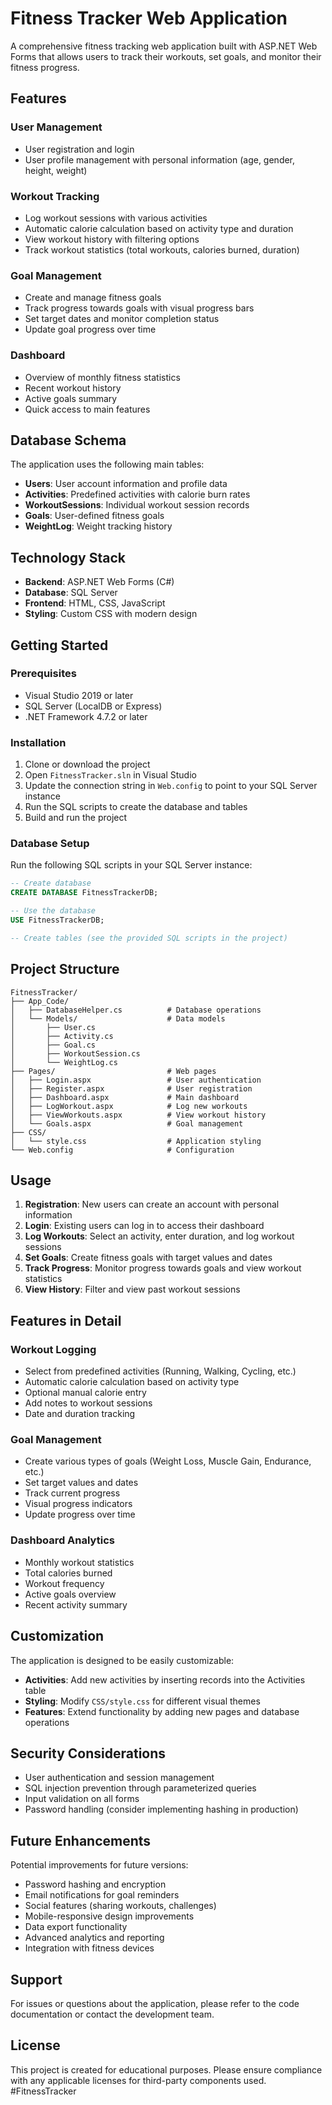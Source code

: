# Fitness Tracker Web Application

A comprehensive fitness tracking web application built with ASP.NET Web Forms that allows users to track their workouts, set goals, and monitor their fitness progress.

## Features

### User Management
- User registration and login
- User profile management with personal information (age, gender, height, weight)

### Workout Tracking
- Log workout sessions with various activities
- Automatic calorie calculation based on activity type and duration
- View workout history with filtering options
- Track workout statistics (total workouts, calories burned, duration)

### Goal Management
- Create and manage fitness goals
- Track progress towards goals with visual progress bars
- Set target dates and monitor completion status
- Update goal progress over time

### Dashboard
- Overview of monthly fitness statistics
- Recent workout history
- Active goals summary
- Quick access to main features

## Database Schema

The application uses the following main tables:

- **Users**: User account information and profile data
- **Activities**: Predefined activities with calorie burn rates
- **WorkoutSessions**: Individual workout session records
- **Goals**: User-defined fitness goals
- **WeightLog**: Weight tracking history

## Technology Stack

- **Backend**: ASP.NET Web Forms (C#)
- **Database**: SQL Server
- **Frontend**: HTML, CSS, JavaScript
- **Styling**: Custom CSS with modern design

## Getting Started

### Prerequisites
- Visual Studio 2019 or later
- SQL Server (LocalDB or Express)
- .NET Framework 4.7.2 or later

### Installation

1. Clone or download the project
2. Open `FitnessTracker.sln` in Visual Studio
3. Update the connection string in `Web.config` to point to your SQL Server instance
4. Run the SQL scripts to create the database and tables
5. Build and run the project

### Database Setup

Run the following SQL scripts in your SQL Server instance:

```sql
-- Create database
CREATE DATABASE FitnessTrackerDB;

-- Use the database
USE FitnessTrackerDB;

-- Create tables (see the provided SQL scripts in the project)
```

## Project Structure

```
FitnessTracker/
├── App_Code/
│   ├── DatabaseHelper.cs          # Database operations
│   └── Models/                    # Data models
│       ├── User.cs
│       ├── Activity.cs
│       ├── Goal.cs
│       ├── WorkoutSession.cs
│       └── WeightLog.cs
├── Pages/                         # Web pages
│   ├── Login.aspx                 # User authentication
│   ├── Register.aspx              # User registration
│   ├── Dashboard.aspx             # Main dashboard
│   ├── LogWorkout.aspx            # Log new workouts
│   ├── ViewWorkouts.aspx          # View workout history
│   └── Goals.aspx                 # Goal management
├── CSS/
│   └── style.css                  # Application styling
└── Web.config                     # Configuration
```

## Usage

1. **Registration**: New users can create an account with personal information
2. **Login**: Existing users can log in to access their dashboard
3. **Log Workouts**: Select an activity, enter duration, and log workout sessions
4. **Set Goals**: Create fitness goals with target values and dates
5. **Track Progress**: Monitor progress towards goals and view workout statistics
6. **View History**: Filter and view past workout sessions

## Features in Detail

### Workout Logging
- Select from predefined activities (Running, Walking, Cycling, etc.)
- Automatic calorie calculation based on activity type
- Optional manual calorie entry
- Add notes to workout sessions
- Date and duration tracking

### Goal Management
- Create various types of goals (Weight Loss, Muscle Gain, Endurance, etc.)
- Set target values and dates
- Track current progress
- Visual progress indicators
- Update progress over time

### Dashboard Analytics
- Monthly workout statistics
- Total calories burned
- Workout frequency
- Active goals overview
- Recent activity summary

## Customization

The application is designed to be easily customizable:

- **Activities**: Add new activities by inserting records into the Activities table
- **Styling**: Modify `CSS/style.css` for different visual themes
- **Features**: Extend functionality by adding new pages and database operations

## Security Considerations

- User authentication and session management
- SQL injection prevention through parameterized queries
- Input validation on all forms
- Password handling (consider implementing hashing in production)

## Future Enhancements

Potential improvements for future versions:

- Password hashing and encryption
- Email notifications for goal reminders
- Social features (sharing workouts, challenges)
- Mobile-responsive design improvements
- Data export functionality
- Advanced analytics and reporting
- Integration with fitness devices

## Support

For issues or questions about the application, please refer to the code documentation or contact the development team.

## License

This project is created for educational purposes. Please ensure compliance with any applicable licenses for third-party components used.
#FitnessTracker
